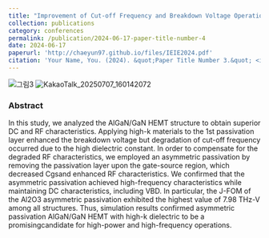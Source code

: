 ```yaml
---
title: "Improvement of Cut-off Frequency and Breakdown Voltage Operation Characteristics of AlGaN/GaN HEMT Devices by Applying Various 1st Passivation Materials and Asymmetric Passivation Structure: A Simulation Study"
collection: publications
category: conferences
permalink: /publication/2024-06-17-paper-title-number-4
date: 2024-06-17
paperurl: 'http://chaeyun97.github.io/files/IEIE2024.pdf'
citation: 'Your Name, You. (2024). &quot;Paper Title Number 3.&quot; <i>GitHub Journal of Bugs</i>. 1(3).'
---
```

![그림3](https://github.com/user-attachments/assets/18d111e4-62ef-4d67-849f-f1202c9a2d71)
 ![KakaoTalk_20250707_160142072](https://github.com/user-attachments/assets/08f9ddda-67e0-4c34-b721-664dce796313)

 
### Abstract
<div class="justify-text">
 In this study, we analyzed the AlGaN/GaN HEMT structure to obtain superior DC and RF characteristics. Applying high-k materials to the 1st passivation layer enhanced
 the breakdown voltage but degradation of cut-off frequency occurred due to the high dielectric constant. In order to compensate for the degraded RF characteristics,
 we employed an asymmetric passivation by removing the passivation layer upon the gate-source region, which decreased Cgsand enhanced RF characteristics. We
 confirmed that the asymmetric passivation achieved high-frequency characteristics while maintaining DC characteristics, including VBD. In particular, the J-FOM of the
 Al2O3 asymmetric passivation exhibited the highest value of 7.98 THz-V among all structures. Thus, simulation results confirmed asymmetric passivation AlGaN/GaN
 HEMT with high-k dielectric to be a promisingcandidate for high-power and high-frequency operations.
</div>
